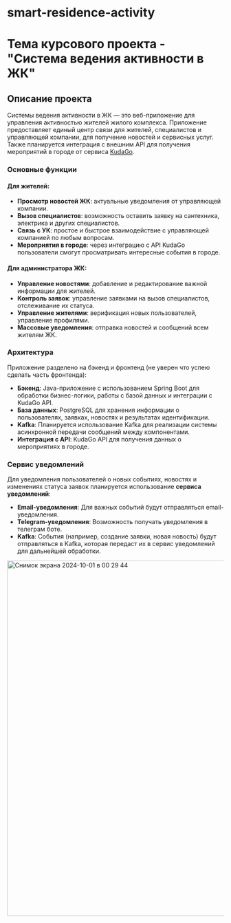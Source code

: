 # smart-residence-activity

# Тема курсового проекта - "Система ведения активности в ЖК"

## Описание проекта

Системы ведения активности в ЖК — это веб-приложение для управления активностью жителей жилого комплекса. Приложение предоставляет единый центр связи для жителей, специалистов и управляющей компании, для получение новостей и сервисных услуг. Также планируется интеграция с внешним API для получения мероприятий в городе от сервиса [KudaGo](https://kudago.com).

### Основные функции

#### Для жителей:
- **Просмотр новостей ЖК**: актуальные уведомления от управляющей компании.
- **Вызов специалистов**: возможность оставить заявку на сантехника, электрика и других специалистов.
- **Связь с УК**: простое и быстрое взаимодействие с управляющей компанией по любым вопросам.
- **Мероприятия в городе**: через интеграцию с API KudaGo пользователи смогут просматривать интересные события в городе.

#### Для администратора ЖК:
- **Управление новостями**: добавление и редактирование важной информации для жителей.
- **Контроль заявок**: управление заявками на вызов специалистов, отслеживание их статуса.
- **Управление жителями**: верификация новых пользователей, управление профилями.
- **Массовые уведомления**: отправка новостей и сообщений всем жителям ЖК.

### Архитектура

Приложение разделено на бэкенд и фронтенд (не уверен что успею сделать часть фронтенда):

- **Бэкенд**: Java-приложение с использованием Spring Boot для обработки бизнес-логики, работы с базой данных и интеграции с KudaGo API.
- **База данных**: PostgreSQL для хранения информации о пользователях, заявках, новостях и результатах идентификации.
- **Kafka**: Планируется использование Kafka для реализации системы асинхронной передачи сообщений между компонентами.
- **Интеграция с API**: KudaGo API для получения данных о мероприятиях в городе.

### Сервис уведомлений

Для уведомления пользователей о новых событиях, новостях и изменениях статуса заявок планируется использование **сервиса уведомлений**:

- **Email-уведомления**: Для важных событий будут отправляться email-уведомления.
- **Telegram-уведомления**: Возможность получать уведомления в телеграм боте.
- **Kafka**: События (например, создание заявки, новая новость) будут отправляться в Kafka, которая передаст их в сервис уведомлений для дальнейшей обработки.
<img width="827" alt="Снимок экрана 2024-10-01 в 00 29 44" src="https://github.com/user-attachments/assets/6942573b-a77f-4dea-b0b6-55cc5735a23c">


